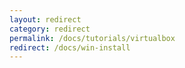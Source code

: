 ```yaml
---
layout: redirect
category: redirect
permalink: /docs/tutorials/virtualbox
redirect: /docs/win-install
---
```

